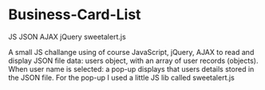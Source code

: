 # Business-Card-List
JS JSON AJAX jQuery sweetalert.js

A small JS challange using of course JavaScript, jQuery, AJAX to read and display JSON file data: users object, with an array of user records (objects).
When user name is selected: a pop-up displays that users details stored in the JSON file.
For the pop-up I used a little JS lib called sweetalert.js
